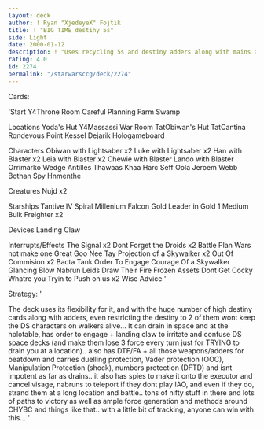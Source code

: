 ```yaml
---
layout: deck
author: ! Ryan "XjedeyeX" Fojtik
title: ! "BIG TIME destiny 5s"
side: Light
date: 2000-01-12
description: ! "Uses recycling 5s and destiny adders along with mains and weapons to take it to the DS"
rating: 4.0
id: 2274
permalink: "/starwarsccg/deck/2274"
---
```

Cards: 

'Start
Y4Throne Room
Careful Planning
Farm
Swamp

Locations
Yoda's Hut
Y4Massassi War Room
TatObiwan's Hut
TatCantina
Rondevous Point
Kessel
Dejarik Hologameboard

Characters
Obiwan with Lightsaber x2
Luke with Lightsaber x2
Han with Blaster x2
Leia with Blaster x2
Chewie with Blaster
Lando with Blaster
Orrimarko
Wedge Antilles
Thawaas Khaa
Harc Seff
Oola
Jeroem Webb
Bothan Spy
Hnmenthe

Creatures
Nujd x2

Starships
Tantive IV
Spiral
Millenium Falcon
Gold Leader in Gold 1
Medium Bulk Freighter x2

Devices
Landing Claw

Interrupts/Effects
The Signal x2
Dont Forget the Droids x2
Battle Plan
Wars not make one Great
Goo Nee Tay
Projection of a Skywalker x2
Out Of Commision x2
Bacta Tank
Order To Engage
Courage Of a Skywalker
Glancing Blow
Nabrun Leids
Draw Their Fire
Frozen Assets
Dont Get Cocky
Whatre you Tryin to Push on us x2
Wise Advice '

Strategy: '

The deck uses its flexibility for it, and with the huge number of high destiny cards along with adders, even restricting the destiny to 2 of them wont keep the DS characters on walkers alive... It can drain in space and at the holotable, has order to engage + landing claw to irritate and confuse DS space decks (and make them lose 3 force every turn just for TRYING to drain you at a location).. also has DTF/FA + all those weapons/adders for beatdown and carries duelling protection, Vader protection (OOC), Manipulation Protection (shock), numbers protection (DFTD) and isnt impotent as far as drains.. it also has spies to make it onto the executor and cancel visage, nabruns to teleport if they dont play IAO, and even if they do, strand them at a long location and battle.. tons of nifty stuff in there and lots of paths to victory as well as ample force generation and methods around CHYBC and things like that.. with a little bit of tracking, anyone can win with this...  '

